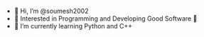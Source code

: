 - 👋 Hi, I’m @soumesh2002
- 👀 Interested in Programming and Developing Good Software 🤟
- 🌱 I’m currently learning Python and C++

<!---
soumesh2002/soumesh2002 is a ✨ special ✨ repository because its `README.md` (this file) appears on your GitHub profile.
You can click the Preview link to take a look at your changes.
--->
